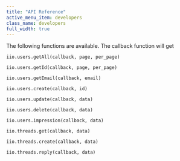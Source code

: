 ```yaml
---
title: "API Reference"
active_menu_item: developers
class_name: developers
full_width: true
---
```


The following functions are available. The callback function will get 

`iio.users.getAll(callback, page, per_page)`


`iio.users.getId(callback, page, per_page)`


`iio.users.getEmail(callback, email)`


`iio.users.create(callback, id)`


`iio.users.update(callback, data)`


`iio.users.delete(callback, data)`


`iio.users.impression(callback, data)`


`iio.threads.get(callback, data)`


`iio.threads.create(callback, data)`


`iio.threads.reply(callback, data)`


